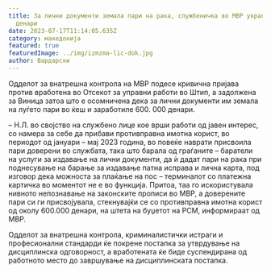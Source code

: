 ```yaml
---
title: За лични документи земала пари на рака, службеничка во МВР украла 600.000
  денари
date: 2023-07-17T11:14:05.635Z
category: македонија
featured: true
featuredImage: ../img/izmzma-lic-dok.jpg
author: Вардарски
---
```

<!--StartFragment-->

Одделот за внатрешна контрола на МВР подесе кривична пријава против вработена во Отсекот за управни работи во Штип, а задолжена за Виница затоа што е осомничена дека за лични документи им земала на луѓето пари во ќеш и заработиле 600. 000 денари.



<!--EndFragment--><!--StartFragment-->

– Н.Л. во својство на службено лице кое врши работи од јавен интерес, со намера за себе да прибави противправна имотна корист, во периодот од јануари – мај 2023 година, во повеќе наврати присвоила пари доверени во службата, така што барала од граѓаните – баратели на услуги за издавање на лични документи, да ѝ дадат пари на рака при поднесување на барање за издавање патна исправа и лична карта, под изговор дека можноста за плаќање на пос – терминалот со платежна картичка во моментот не е во функција. Притоа, таа го искористувала нивното непознавање на законските прописи во МВР, а доверените пари си ги присвојувала, стекнувајќи се со противправна имотна корист од околу 600.000 денари, на штета на буџетот на РСМ, информираат од МВР.

Одделот за внатрешна контрола, криминалистички истраги и професионални стандарди ќе покрене постапка за утврдување на дисциплинска одговорност, а вработената ќе биде суспендирана од работното место до завршување на дисциплинската постапка.

<!--EndFragment-->